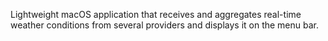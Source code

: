 Lightweight macOS application that receives and aggregates real-time weather conditions from several providers and displays it on the menu bar.
